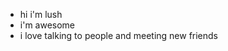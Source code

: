 - hi i'm lush
- i'm awesome
- i love talking to people and meeting new friends

<!---
LushPineapple29/LushPineapple29 is a ✨ special ✨ repository because its `README.md` (this file) appears on your GitHub profile.
You can click the Preview link to take a look at your changes.
--->
